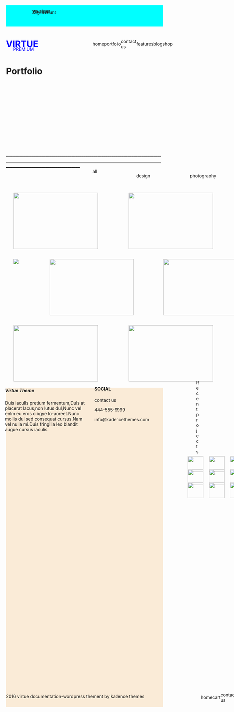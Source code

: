 
<!DOCTYPE html>
<html lang="en">
<head>
    <meta charset="UTF-8">
    <meta name="viewport" content="width=device-width, initial-scale=1.0">
    <title>webgapp</title>
<link rel="stylesheet" href="http://cdnjs.cloudflare.com/ajax/libs/font-awesome/5.15.3/css/all.min.css">
<style>
li{
    list-style:none;
margin-left:50px;
margin-top:-20px;
align-items:centre;
font-family:verdana;
font-size:16px;
}
ul {
  
display:flex;
justify-content:centre;
align-items:centre; 
padding: 34px;
background-color: aqua;
 
}

</style>
</head>
<body>
<div>
<nav>
<ul>
<li>My account</li>
<li>Buy here</li>
<li>your cart</li>
</ul>
 </nav>
         

</div>
<div style="color:blue";>
<h1>VIRTUE</h1>
<p style="margin-top: -28px;
    margin-left: 23px;">PREMIUM<p>

</div>
<div style="display: flex;
    margin-left: 277px;
    margin-top: -70px;
    align-items: center;
    justify-content: space-between;">
<p>home</p>
<p>portfolio</p>
<p>contact us</p>
<p>features</p>
<p>blog</p>
<p>shop</p>
</div>
<div>
<h1>Portfolio</h1>
<h6 style="    margin-top: -47px;
    margin-left: 966px;">home>portfolio</h6>

</div>
<u>_________________________________________________________________________________________________________________________________________________________________________________________________</u>
<div style="display: flex;
    margin-left: 277px;
    margin-top: 2px;
    
    justify-content: end;">
<p style="margin-left:127px;">all</p>
<p style="margin-left:127px;">design</p>
<p style="margin-left:127px;">photography</p>
<p style="margin-left:127px;">video</p>
</div>
<nav>
<div style="display: inline-flex;justify-content: space-between;margin-top: 32px;margin-left:142px;">
<div style="margin-left:-118px";>
<img src="E:/book.jpg" width=270px height=180px>
</div>
<div style="margin-left:100px";>
<img src="E:/bcard.jpg" width=270px height=180px>
</div>
<div style="margin-left:95px";>
<img src="E:/bcard2.jpg" width=270px height=180px>
</div>
</div>


<div style="display: inline-flex;justify-content: space-between;margin-top: 32px;margin-left:142px;">
<div style="margin-left:-118px";>
<img src="E:/port1.jpg">
</div>
<div style="margin-left:100px";>
<img src="E:/port2.jpg" width=270px height=180px> 
</div>
<div style="margin-left:95px";>
<img src="E:/port3.jpg" width=270px height=180px>
</div>
</div>
<div style="display: inline-flex;justify-content: space-between;margin-top: 32px;margin-left:142px;">
<div style="margin-left:-118px";>
<img src="E:/port5.jpg" width=270px height=180px >
</div>
<div style="margin-left:100px";>
<img src="E:/port4.jpg" width=270px height=180px >
</div>
<div style="margin-left:95px";>
<img src="E:/port6.jpg" width=270px height=180px >
</div>
</div>
</nav>
<div style="padding: -5px;
    background-color: antiquewhite;
">
<div style="margin-left: -3px;
    width: 256px;">
<h5>Virtue Theme</h5>
<p>Duis iaculls pretium fermentum,Duls at placerat lacus,non lutus dul,Nunc vel enlm eu eros cibgye lo-aoreet.Nunc mollis dul sed consequat cursus.Nam vel nulla mi.Duis fringilla leo blandit augue cursus iaculis.</p>
</div>
<div style="margin-left: 283px;
    margin-top: -167px;
">
<h4>SOCIAL</h4>
<p>contact us</p>
<p>444-555-9999</p>
<p>info@kadencethemes.com</p>
</div>
<div style="margin-left: 610px;
    margin-top: -149px;">
<p>Recent projects</p>
<nav>
<div style="display: inline-flex;justify-content: space-between;margin-top: -8px;margin-left:91px;">
<div style="margin-left:-118px";>
<img src="E:/book.jpg" width=50px height=50px>
</div>
<div style="margin-left:18px";>
<img src="E:/bcard.jpg" width=50px height=50px>
</div>
<div style="margin-left:17px";>
<img src="E:/bcard2.jpg" width=50px height=50px>
</div>
</div>
</nav>
<nav>

<div style="display: inline-flex;justify-content: space-between;margin-top: -8px;margin-left:91px;">
<div style="margin-left:-118px";>
<img src="E:/port1.jpg" width=50px height=50px>
</div>
<div style="margin-left:18px";>
<img src="E:/port2.jpg" width=50px height=50px>
</div>
<div style="margin-left:17px";>
<img src="E:/port3.jpg" width=50px height=50px>
</div>
</div>
</nav>
<div style="display: inline-flex;justify-content: space-between;margin-top: -8px;margin-left:91px;">
<div style="margin-left:-118px";>
<img src="E:/port4.jpg" width=50px height=50px>
</div>
<div style="margin-left:18px";>
<img src="E:/port5.jpg" width=50px height=50px>
</div>
<div style="margin-left:17px";>
<img src="E:/port6.jpg" width=50px height=50px>
</div>
</div>
</nav>
<div style="margin-top: -190px;
    margin-left: 252px;
">
<h3>RESOURCES</H3>
<p>home</p>
<p>cart</p>
<p>contact us</p>
<p>staff</p>
<p>my account</p>
</div>
<div style="margin-left: -610px;
">
<p>2016 virtue documentation-wordpress thement by kadence themes</p>
</div>
<div style="display: flex;
    margin-left: 15px;
    margin-top: -50px;
    align-items: center;
    justify-content: space-between;">
<p>home</p>
<p>cart</p>
<p>contact us</p>
<p>staff</p>
<p>my account</p>
</div>
</div>
</body>

</html>
